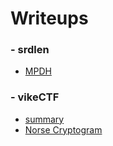 # Writeups

### - srdlen
- [MPDH](./writeups/MPDH/MPDH.md)
### - vikeCTF
- [summary](./writeups/vikeCTF/vikeCtf.md)
- [Norse Cryptogram](./writeups/vikeCTF/norse_cryptogram.md)

  

